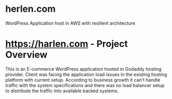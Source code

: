 # herlen.com
WordPress Application host in AWS with resilient architecture

# https://harlen.com - Project Overview
This is an E-commerce WordPress application hosted in Godaddy hosting provider. Client was facing the application load issues in the existing hosting platform with current setup. According to business growth it can't handle traffic with the system specifications and there was no load balancer setup to distribute the traffic into available backed systems.
